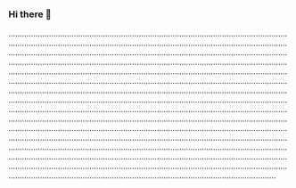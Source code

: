 ### Hi there 👋

...........................................................................................................................................................................................................................................................................................................................................................................................................................................................................................................................................................................................................................................................................................................................................................................................................................................................................................................................................................................................................................................................................................................................................................................................................................................................................................................................................................................................................................................................................................................................................................................................................................................................................................................................................................................................................................................................................................................................................................................................................................................................
